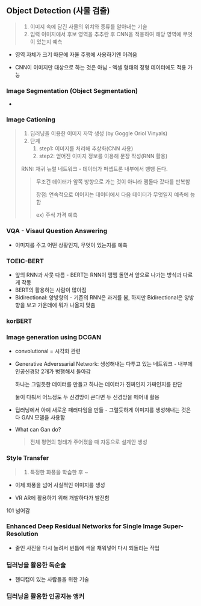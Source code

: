## Object Detection (사물 검출)

> 1. 이미지 속에 담긴 사물의 위치와 종류를 알아내는 기술
> 2. 입력 이미지에서 후보 영역을 추추란 후 CNN을 적용하여 해당 영역에 무엇이 있는지 예측

- 영역 자체가 크기 때문에 자율 주행에 사용하기엔 어려움

- CNN이 이미지만 대상으로 하는 것은 아님 - 엑셀 형태의 정형 데이터에도 적용 가능

  

### Image Segmentation (Object Segmentation)

- 



### Image Cationing

> 1. 딥러닝을 이용한 이미지 자막 생성 (by Goggle Oriol Vinyals)
> 2. 단계
>    	1. step1: 이미지를 처리해 추상화(CNN 사용)
>     	2. step2: 얻어진 이미지 정보를 이용해 문장 작성(RNN 활용)
>
> RNN: 재귀 뉴럴 네트워크 - 데이터가 퍼셉트론 내부에서 뱅뱅 돈다.
>
> > 무조건 데이터가 앞쪽 방향으로 가는 것이 아니라 맴돌다 갔다를 반복함
> >
> > 장점: 연속적으로 이어지는 데이터에서 다음 데이터가 무엇일지 예측에 능함
> >
> > ex) 주식 가격 예측



### VQA - Visaul Question Answering

- 이미지를 주고 어떤 상황인지, 무엇이 있는지를 예측



### TOEIC-BERT

- 앞의 RNN과 사뭇 다름 - BERT는 RNN이 맴맴 돌면서 앞으로 나가는 방식과 다르게 작동
- BERT의 활용하는 사람이 많아짐
- Bidirectional: 양방향의 - 기존의 RNN은 과거를 봄, 하지만 Bidirectional은 양방향을 보고 가운데에 뭐가 나올지 맞춤



### korBERT



### Image generation using DCGAN

- convolutional = 시각화 관련

- Generative Adverssarial Network: 생성해내는 다투고 있는 네트워크 - 내부에 인공신경망 2개가 병행해서 돌아감

  하나는 그럴듯한 데이터를 만들고 하나는 데이터가 진짜인지 가짜인지를 판단

  둘이 다퉈서 어느정도 두 신경망이 큰다면 두 신경망을 떼어내 활용

- 딥러닝에서 아예 새로운 패러다임을 만듦 - 그럴듯하게 이미지를 생성해내는 것은 다 GAN 모델을 사용함

- What can Gan do?

  > 전체 평면의 형태가 주어졌을 때 자동으로 설계안 생성



### Style Transfer

> 1. 특정한 화풍을 학습한 후 ~

- 이제 화풍을 넘어 사실적인 이미지를 생성

- VR AR에 활용하기 위해 개발하다가 발전함



101 넘어감



### Enhanced Deep Residual Networks for Single Image Super-Resolution

- 줄인 사진을 다시 늘려서 빈틈에 색을 채워넣어 다시 되돌리는 작업



### 딥러닝을 활용한 독순술

- 핸디캡이 있는 사람들을 위한 기술



### 딥러닝을 활용한 인공지능 앵커



